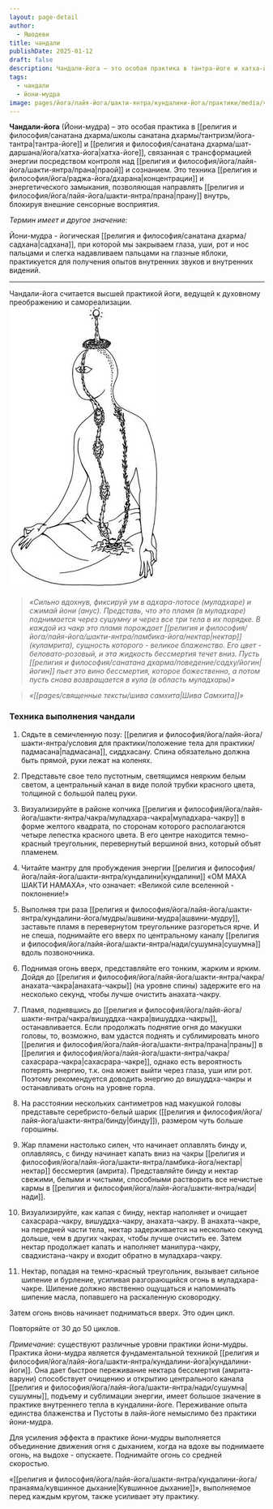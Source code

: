 ```yaml
---
layout: page-detail
author:
  - Яшодеви
title: чандали
publishDate: 2025-01-12
draft: false
description: Чандали-йога – это особая практика в тантра-йоге и хатха-йоге, связанная с трансформацией энергии посредством контроля над праной и сознанием. Это техника концентрации и энергетического замыкания, позволяющая направлять прану внутрь, блокируя внешние сенсорные восприятия.
tags:
  - чандали
  - йони-мудра
image: pages/йога/лайя-йога/шакти-янтра/кундалини-йога/практики/media/чандали1.png
---
```

**Чандали-йога** (Йони-мудра) – это особая практика в [[религия и философия/санатана дхарма/школы санатана дхармы/тантризм/йога-тантра|тантра-йоге]] и [[религия и философия/санатана дхарма/шат-даршана/йога/хатха-йога|хатха-йоге]], связанная с трансформацией энергии посредством контроля над [[религия и философия/йога/лайя-йога/шакти-янтра/прана|праой]] и сознанием. Это техника [[религия и философия/йога/раджа-йога/дхарана|концентрации]] и энергетического замыкания, позволяющая направлять [[религия и философия/йога/лайя-йога/шакти-янтра/прана|прану]] внутрь, блокируя внешние сенсорные восприятия. 

*Термин имеет и другое значение:*

Йони-мудра - йогическая [[религия и философия/санатана дхарма/садхана|садхана]], при которой мы закрываем глаза, уши, рот и нос пальцами и слегка надавливаем пальцами на глазные яблоки, практикуется для получения опытов внутренних звуков и внутренних видений.

---
Чандали-йога считается высшей практикой йоги, ведущей к духовному преображению и самореализации.
![чандали](религия%20и%20философия/йога/лайя-йога/шакти-янтра/кундалини-йога/практики/media/чандали1.png)
>*«Сильно вдохнув, фиксируй ум в адхара-лотосе (муладхаре) и сжимай йони (анус).*
>*Представь, что это пламя (в муладхаре) поднимается через сушумну и через все три тела в их порядке. В каждой из чакр это пламя порождает [[религия и философия/йога/лайя-йога/шакти-янтра/ламбика-йога/нектар|нектар]] (куламрита), сущность которого - великое блаженство. Его цвет - беловато-розовый, и эта жидкость бессмертия течет вниз. Пусть [[религия и философия/санатана дхарма/поведение/садху/йогин|йогин]] пьет это вино бессмертия, которое божественно, а потом пусть снова возвращается в кула (в область муладхары)»*
 
>*«[[pages/священные тексты/шива самхита|Шива Самхита]]»*


### Техника выполнения чандали

1. Сядьте в семичленную позу: [[религия и философия/йога/лайя-йога/шакти-янтра/условия для практики/положение тела для практики/падмасана|падмасана]], сиддхасану. Спина обязательно должна быть прямой, руки лежат на коленях. 
2. Представьте свое тело пустотным, светящимся неярким белым светом, а центральный канал в виде полой трубки красного цвета, толщиной с большой палец руки. 
3. Визуализируйте в районе копчика [[религия и философия/йога/лайя-йога/шакти-янтра/чакра/муладхара-чакра|муладхара-чакру]] в форме желтого квадрата, по сторонам которого располагаются четыре лепестка красного цвета. В его центре находится темно-красный треугольник, перевернутый вершиной вниз, который объят пламенем. 
4. Читайте мантру для пробуждения энергии [[религия и философия/йога/лайя-йога/шакти-янтра/кундалини|кундалини]] «ОМ МАХА ШАКТИ НАМАХА», что означает: «Великой силе вселенной - поклонение!» 
5. Выполняя три раза [[религия и философия/йога/лайя-йога/шакти-янтра/кундалини-йога/мудры/ашвини-мудра|ашвини-мудру]], заставьте пламя в перевернутом треугольнике разгореться ярче. И не спеша, поднимайте его вверх по центральному каналу [[религия и философия/йога/лайя-йога/шакти-янтра/нади/сушумна|сушумна]] вдоль позвоночника. 

6. Поднимая огонь вверх, представляйте его тонким, жарким и ярким. Дойдя до [[религия и философия/йога/лайя-йога/шакти-янтра/чакра/анахата-чакра|анахата-чакры]] (на уровне спины) задержите его на несколько секунд, чтобы лучше очистить анахата-чакру. 

7. Пламя, поднявшись до [[религия и философия/йога/лайя-йога/шакти-янтра/чакра/вишуддха-чакра|вишуддха-чакры]], останавливается. Если продолжать поднятие огня до макушки головы, то, возможно, вам удастся поднять и сублимировать много [[религия и философия/йога/лайя-йога/шакти-янтра/прана|праны]] в [[религия и философия/йога/лайя-йога/шакти-янтра/чакра/сахасрара-чакра|сахасрара-чакре]], однако есть вероятность потерять энергию, т.к. она может выйти через глаза, уши или рот. Поэтому рекомендуется доводить энергию до вишуддха-чакры и останавливать огонь на уровне горла. 

8. На расстоянии нескольких сантиметров над макушкой головы представьте серебристо-белый шарик ([[религия и философия/йога/лайя-йога/шакти-янтра/бинду|бинду]]), размером чуть больше горошины. 

9. Жар пламени настолько силен, что начинает оплавлять бинду и, оплавляясь, с бинду начинает капать вниз на чакры [[религия и философия/йога/лайя-йога/шакти-янтра/ламбика-йога/нектар|нектар]] бессмертия (амрита). Представляйте бинду и нектар свежими, белыми и чистыми, способными растворить все нечистые кармы в [[религия и философия/йога/лайя-йога/шакти-янтра/нади|нади]]. 

10. Визуализируйте, как капая с бинду, нектар наполняет и очищает сахасрара-чакру, вишуддха-чакру, анахата-чакру. В анахата-чакре, на передней части тела, нектар задерживается на несколько секунд дольше, чем в других чакрах, чтобы лучше очистить ее. Затем нектар продолжает капать и наполняет манипура-чакру, свадхистана-чакру и входит обратно в муладхара-чакру. 

11. Нектар, попадая на темно-красный треугольник, вызывает сильное шипение и бурление, усиливая разгорающийся огонь в муладхара-чакре. Шипение должно явственно ощущаться и напоминать шипение масла, попавшего на раскаленную сковородку. 

Затем огонь вновь начинает подниматься вверх. Это один цикл. 

Повторяйте от 30 до 50 циклов. 

*Примечание*: существуют различные уровни практики йони-мудры. Практика йони-мудра является фундаментальной техникой [[религия и философия/йога/лайя-йога/шакти-янтра/кундалини-йога|кундалини-йоги]]. Она дает быстрое переживание нектара бессмертия (амрита-варуни) способствует очищению и открытию центрального канала [[религия и философия/йога/лайя-йога/шакти-янтра/нади/сушумна|сушумны]], подъему и сублимации энергии, имеет большое значение в практике внутреннего тепла в кундалини-йоге. Переживание опыта единства блаженства и Пустоты в лайя-йоге немыслимо без практики йони-мудра. 

Для усиления эффекта в практике йони-мудры выполняется объединение движения огня с дыханием, когда на вдохе вы поднимаете огонь, на выдохе - опускаете. Поднимайте огонь со средней скоростью. 

«[[религия и философия/йога/лайя-йога/шакти-янтра/кундалини-йога/пранаяма/кувшинное дыхание|Кувшинное дыхание]]», выполняемое перед каждым кругом, также усиливает эту практику.

